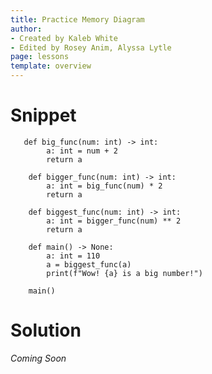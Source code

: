 ```yaml
---
title: Practice Memory Diagram
author:
- Created by Kaleb White
- Edited by Rosey Anim, Alyssa Lytle
page: lessons
template: overview
---
```


# Snippet

<pre>
<code class="python">   def big_func(num: int) -> int:
        a: int = num + 2
        return a

    def bigger_func(num: int) -> int:
        a: int = big_func(num) * 2
        return a

    def biggest_func(num: int) -> int:
        a: int = bigger_func(num) ** 2
        return a

    def main() -> None:
        a: int = 110 
        a = biggest_func(a)
        print(f"Wow! {a} is a big number!")

    main()
</code></pre>

# Solution

*Coming Soon*

<!-- 
<img class="img-fluid" src="/static/assets/f23/func-import-00-sol.png" alt="The memory diagram is labeled Stack, Heap, and Output, on the left, center, and right of the page. Stack contains five frames, including Globals, main, biggest_func, bigger_func, and big)func, from top to bottom. 
The frame Globals contains four references to function definitions. Function big_func points to lines 1-3 on the heap. bigger_func points to lines 5-7. biggest_func points to lines 9-11. main points to lines 13-16. 
Each frame has a RA (return address) and RV (return value) listed on their left side. For the frame main, the RA is 19 and RV is none. main also contains the variable a, which initially is assigned 110. After the execution of all other frames, a’s value is reassigned to 50176.
The next frame after main is biggest_func. biggest_func has an RA of 15 and an RV of 50176, although the RV will remain blank until the execution of bigger_func and big_func. It is called with the parameter num assigned a value of 110. It also contains the local variable a, which will be blank until just before RV is determined. a’s value will be 50176. As the parameter num is initialized as a result of the function call, it is located above local variable a.
The frame after biggest_func is bigger_func. bigger_func has the same names for local variables and parameters as biggest_func. bigger_func has an RA of 10 and RV of 224. It also contains parameter num with the value 110 and local variable a with the value 224. The value of a and RV will only be found after the execution of big_func. 
The last frame is the function big_func. big_func has an RA of 6 and RV of 112. It also has the parameter num with a value of 110 and local variable a with a value of 112.
After all the frames below main have returned, function main will print out “Wow! 50176 is a big number!”. This sentence is listed under Output, on the right."  />

*Image Description:* The memory diagram is labeled Stack, Heap, and Output, on the left, center, and right of the page. Stack contains five frames, including Globals, main, biggest_func, bigger_func, and big_func, from top to bottom. 

The frame Globals contains four references to function definitions. Function big_func points to lines 1-3 on the heap. bigger_func points to lines 5-7. biggest_func points to lines 9-11. main points to lines 13-16. 

Each frame has a RA (return address) and RV (return value) listed on their left side. For the frame main, the RA is 19 and RV is none. main also contains the variable a, which initially is assigned 110. After the execution of all other frames, a’s value is reassigned to 50176.

The next frame after main is biggest_func. biggest_func has an RA of 15 and an RV of 50176, although the RV will remain blank until the execution of bigger_func and big_func. It is called with the parameter num assigned a value of 110. It also contains the local variable a, which will be blank until just before RV is determined. a’s value will be 50176. As the parameter num is initialized as a result of the function call, it is located above local variable a.

The frame after biggest_func is bigger_func. bigger_func has the same names for local variables and parameters as biggest_func. bigger_func has an RA of 10 and RV of 224. It also contains parameter num with the value 110 and local variable a with the value 224. The value of a and RV will only be found after the execution of big_func. 

The last frame is the function big_func. big_func has an RA of 6 and RV of 112. It also has the parameter num with a value of 110 and local variable a with a value of 112.

After all the frames below main have returned, function main will print out “Wow! 50176 is a big number!”. This sentence is listed under Output, on the right. -->
